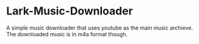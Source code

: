 # Lark-Music-Downloader
A simple music downloader that uses youtube as the main music archieve. The downloaded music is in m4a format though. 
